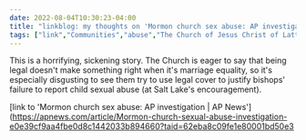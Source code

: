 ---date: 2022-08-04T10:30:23-04:00title: "linkblog: my thoughts on 'Mormon church sex abuse: AP investigation | AP News'"tags: ["link","Communities","abuse","The Church of Jesus Christ of Latter-day Saints","child abuse","sexual abuse"]---This is a horrifying, sickening story. The Church is eager to say that being legal doesn't make something right when it's marriage equality, so it's especially disgusting to see them try to use legal cover to justify bishops' failure to report child sexual abuse (at Salt Lake's encouragement). [link to 'Mormon church sex abuse: AP investigation | AP News'](https://apnews.com/article/Mormon-church-sexual-abuse-investigation-e0e39cf9aa4fbe0d8c1442033b894660?taid=62eba8c09fe1e80001bd50e3